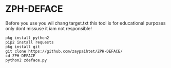# ZPH-DEFACE
Before you use you wil chang target.txt
this tool is for educational purposes only dont missuse it iam not responsible!


    pkg install python2
    pip2 install requests
    pkg install git
    git clone https://github.com/zaypaihtet/ZPH-DEFACE/
    cd ZPH-DEFACE
    python2 zdeface.py
